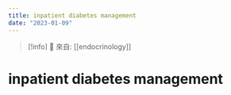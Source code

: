 ```yaml
---
title: inpatient diabetes management
date: "2023-01-09"
---
```


> [!info]
> 🌱 來自: [[endocrinology]]

# inpatient diabetes management


